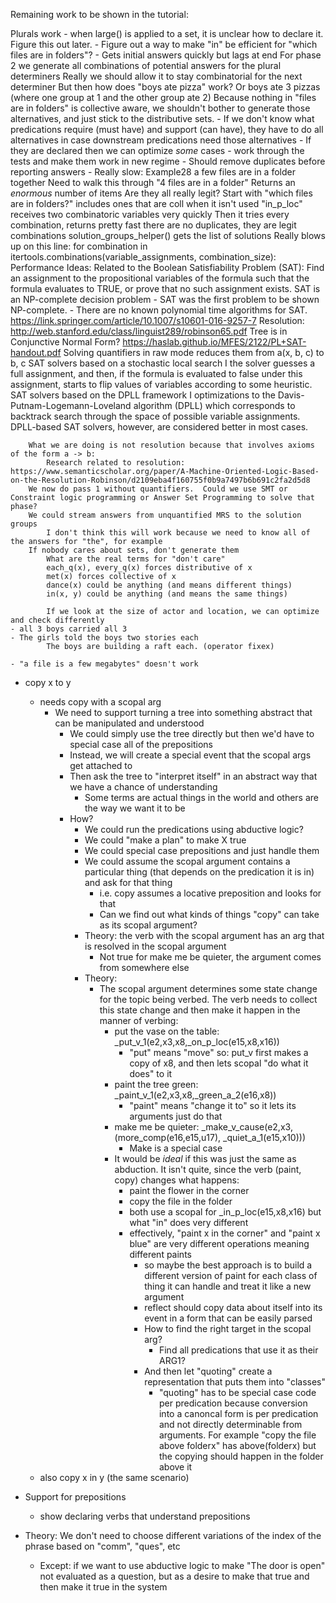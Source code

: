 Remaining work to be shown in the tutorial:
 
Plurals work
    - when large() is applied to a set, it is unclear how to declare it. Figure this out later.
    - Figure out a way to make "in" be efficient for "which files are in folders"?
        - Gets initial answers quickly but lags at end
            For phase 2 we generate all combinations of potential answers for the plural determiners
            Really we should allow it to stay combinatorial for the next determiner
            But then how does "boys ate pizza" work?
                Or boys ate 3 pizzas (where one group at 1 and the other group ate 2)
            Because nothing in "files are in folders" is collective aware, we shouldn't bother to generate those alternatives, and just stick to the distributive sets.
        - If we don't know what predications require (must have) and support (can have), they have to do all alternatives 
            in case downstream predications need those alternatives
            - If they are declared then we can optimize *some* cases
    - work through the tests and make them work in new regime 
    - Should remove duplicates before reporting answers
    - Really slow: Example28
        a few files are in a folder together
            Need to walk this through
        "4 files are in a folder"
        Returns an *enormous* number of items
            Are they all really legit?
        Start with "which files are in folders?"
            includes ones that are coll when it isn't used
            "in_p_loc" receives two combinatoric variables very quickly
            Then it tries every combination, returns pretty fast
                there are no duplicates, they are legit combinations
            solution_groups_helper() gets the list of solutions
            Really blows up on this line:                 for combination in itertools.combinations(variable_assignments, combination_size):
    Performance Ideas:
        Related to the Boolean Satisfiability Problem (SAT): Find an assignment to the propositional variables of the formula such that the formula evaluates to TRUE, or prove that no such assignment exists.
            SAT is an NP-complete decision problem
            - SAT was the first problem to be shown NP-complete.
            - There are no known polynomial time algorithms for SAT.
        https://link.springer.com/article/10.1007/s10601-016-9257-7
        Resolution: http://web.stanford.edu/class/linguist289/robinson65.pdf
        Tree is in Conjunctive Normal Form?
            https://haslab.github.io/MFES/2122/PL+SAT-handout.pdf
        Solving quantifiers in raw mode reduces them from a(x, b, c) to b, c
            SAT solvers based on a stochastic local search
            I the solver guesses a full assignment, and then, if the formula is
            evaluated to false under this assignment, starts to flip values of
            variables according to some heuristic.
            SAT solvers based on the DPLL framework
            I optimizations to the Davis-Putnam-Logemann-Loveland algorithm
            (DPLL) which corresponds to backtrack search through the space of
            possible variable assignments.
            DPLL-based SAT solvers, however, are considered better in most cases.


        What we are doing is not resolution because that involves axioms of the form a -> b:
            Research related to resolution: https://www.semanticscholar.org/paper/A-Machine-Oriented-Logic-Based-on-the-Resolution-Robinson/d2109eba4f160755f0b9a7497b6b691c2fa2d5d8
        We now do pass 1 without quantifiers.  Could we use SMT or Constraint logic programming or Answer Set Programming to solve that phase?
        We could stream answers from unquantified MRS to the solution groups
            I don't think this will work because we need to know all of the answers for "the", for example
        If nobody cares about sets, don't generate them
            What are the real terms for "don't care"
            each_q(x), every_q(x) forces distributive of x
            met(x) forces collective of x
            dance(x) could be anything (and means different things)
            in(x, y) could be anything (and means the same things)

            If we look at the size of actor and location, we can optimize and check differently
    - all 3 boys carried all 3
    - The girls told the boys two stories each
            The boys are building a raft each. (operator fixex)

    - "a file is a few megabytes" doesn't work
  
- copy x to y
  - needs copy with a scopal arg
    - We need to support turning a tree into something abstract that can be manipulated and understood
      - We could simply use the tree directly but then we'd have to special case all of the prepositions
      - Instead, we will create a special event that the scopal args get attached to
      - Then ask the tree to "interpret itself" in an abstract way that we have a chance of understanding
        - Some terms are actual things in the world and others are the way we want it to be
      - How?
        - We could run the predications using abductive logic?
        - We could "make a plan" to make X true
        - We could special case prepositions and just handle them
        - We could assume the scopal argument contains a particular thing (that depends on the predication it is in) and ask for that thing
          - i.e. copy assumes a locative preposition and looks for that
          - Can we find out what kinds of things "copy" can take as its scopal argument?
        - Theory: the verb with the scopal argument has an arg that is resolved in the scopal argument
          - Not true for make me be quieter, the argument comes from somewhere else
        - Theory:
          - The scopal argument determines some state change for the topic being verbed. The verb needs to collect this state change and then make it happen in the manner of verbing:
              - put the vase on the table: _put_v_1(e2,x3,x8,_on_p_loc(e15,x8,x16))
                - "put" means "move" so: put_v first makes a copy of x8, and then lets scopal "do what it does" to it
              - paint the tree green: _paint_v_1(e2,x3,x8,_green_a_2(e16,x8))
                - "paint" means "change it to" so it lets its arguments just do that
              - make me be quieter: _make_v_cause(e2,x3,(more_comp(e16,e15,u17), _quiet_a_1(e15,x10)))
                - Make is a special case
              - It would be *ideal* if this was just the same as abduction.  It isn't quite, since the verb (paint, copy) changes what happens:
                - paint the flower in the corner
                - copy the file in the folder
                - both use a scopal for _in_p_loc(e15,x8,x16) but what "in" does very different
                - effectively, "paint x in the corner" and "paint x blue" are very different operations meaning different paints
                  - so maybe the best approach is to build a different version of paint for each class of thing it can handle and treat it like a new argument
                  - reflect should copy data about itself into its event in a form that can be easily parsed
                  - How to find the right target in the scopal arg?
                    - Find all predications that use it as their ARG1?
                  - And then let "quoting" create a representation that puts them into "classes"
                    - "quoting" has to be special case code per predication because conversion into a canoncal form is per predication and not directly determinable from arguments. For example "copy the file above folderx" has above(folderx) but the copying should happen in the folder above it
  - also copy x in y (the same scenario)

- Support for prepositions
  - show declaring verbs that understand prepositions
- Theory: We don't need to choose different variations of the index of the phrase based on "comm", "ques", etc
  - Except: if we want to use abductive logic to make "The door is open" not evaluated as a question, but as a desire to make that true and then make it true in the system

